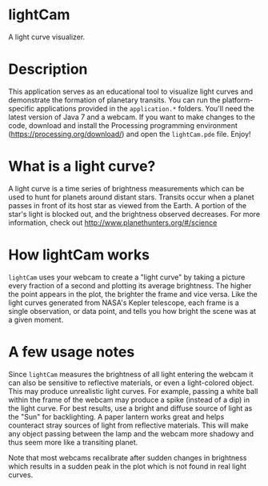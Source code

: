 lightCam
=========
A light curve visualizer.

Description
===========
This application serves as an educational tool to visualize light curves and demonstrate the formation of planetary transits. You can run the platform-specific applications provided in the `application.*` folders. You'll need the latest version of Java 7 and a webcam. If you want to make changes to the code, download and install the Processing programming environment (https://processing.org/download/) and open the `lightCam.pde` file. Enjoy!

What is a light curve?
======================
A light curve is a time series of brightness measurements which can be used to hunt for planets around distant stars. Transits occur when a planet passes in front of its host star as viewed from the Earth. A portion of the star's light is blocked out, and the brightness observed decreases. For more information, check out http://www.planethunters.org/#/science

How lightCam works
==================
`lightCam` uses your webcam to create a "light curve" by taking a picture every fraction of a second and plotting its average brightness. The higher the point appears in the plot, the brighter the frame and vice versa. Like the light curves generated from NASA's Kepler telescope, each frame is a single observation, or data point, and tells you how bright the scene was at a given moment. 

A few usage notes
=================
Since `lightCam` measures the brightness of all light entering the webcam it can also be sensitive to reflective materials, or even a light-colored object. This may produce unrealistic light curves. For example, passing a white ball within the frame of the webcam may produce a spike (instead of a dip) in the light curve. For best results, use a bright and diffuse source of light as the "Sun" for backlighting. A paper lantern works great and helps counteract stray sources of light from reflective materials. This will make any object passing between the lamp and the webcam more shadowy and thus seem more like a transiting planet.

Note that most webcams recalibrate after sudden changes in brightness which results in a sudden peak in the plot which is not found in real light curves.
